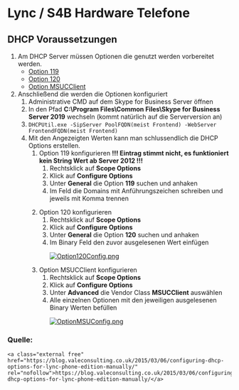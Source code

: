 # Lync / S4B Hardware Telefone

## <span class="mw-headline" id="bkmrk-dhcp-voraussetzungen-1">DHCP Voraussetzungen</span>

1. Am DHCP Server müssen Optionen die genutzt werden vorbereitet werden. 
    - [Option 119](https://wiki.eidolf.de/index.php/DHCP#DHCP_Option_119 "DHCP")
    - [Option 120](https://wiki.eidolf.de/index.php/DHCP#DHCP_Option_120 "DHCP")
    - [Option MSUCClient](https://wiki.eidolf.de/index.php/DHCP#DHCP_Option_MSUCClient "DHCP")
2. Anschließend die werden die Optionen konfiguriert 
    1. Administrative CMD auf dem Skype for Business Server öffnen
    2. In den Pfad **C:\\Program Files\\Common Files\\Skype for Business Server 2019** wechseln (kommt natürlich auf die Serverversion an)
    3. `DHCPUtil.exe -SipServer PoolFQDN(meist Frontend) -WebServer FrontendFQDN(meist Frontend)`
    4. Mit den Angezeigten Werten kann man schlussendlich die DHCP Options erstellen. 
        1. Option 119 konfigurieren **!!! Eintrag stimmt nicht, es funktioniert kein String Wert ab Server 2012 !!!**
            1. Rechtsklick auf **Scope Options**
            2. Klick auf **Configure Options**
            3. Unter **General** die Option **119** suchen und anhaken
            4. Im Feld die Domains mit Anführungszeichen schreiben und jeweils mit Komma trennen <dl><dt></dt></dl>
        2. Option 120 konfigurieren 
            1. Rechtsklick auf **Scope Options**
            2. Klick auf **Configure Options**
            3. Unter **General** die Option **120** suchen und anhaken
            4. Im Binary Feld den zuvor ausgelesenen Wert einfügen <dl><dt>[![Option120Config.png](https://wiki.eidolf.de/images/thumb/1/17/Option120Config.png/300px-Option120Config.png)](https://wiki.eidolf.de/index.php/Datei:Option120Config.png)</dt></dl>
        3. Option MSUCClient konfigurieren 
            1. Rechtsklick auf **Scope Options**
            2. Klick auf **Configure Options**
            3. Unter **Advanced** die Vendor Class **MSUCClient** auswählen
            4. Alle einzelnen Optionen mit den jeweiligen ausgelesenen Binary Werten befüllen <dl><dt>[![OptionMSUConfig.png](https://wiki.eidolf.de/images/thumb/2/2c/OptionMSUConfig.png/300px-OptionMSUConfig.png)](https://wiki.eidolf.de/index.php/Datei:OptionMSUConfig.png)</dt></dl>

### <span class="mw-headline" id="bkmrk-quelle%3A-1">Quelle:</span>

```
<a class="external free" href="https://blog.valeconsulting.co.uk/2015/03/06/configuring-dhcp-options-for-lync-phone-edition-manually/" rel="nofollow">https://blog.valeconsulting.co.uk/2015/03/06/configuring-dhcp-options-for-lync-phone-edition-manually/</a>
```